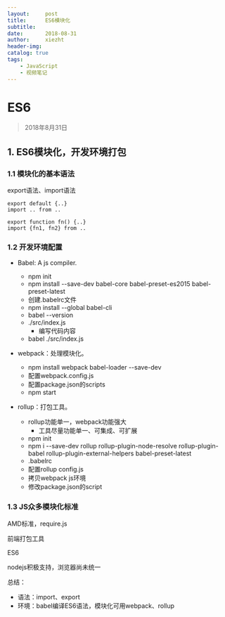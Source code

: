 ```yaml
---
layout:     post
title:      ES6模块化
subtitle:   
date:       2018-08-31
author:     xiezht
header-img: 
catalog: true
tags: 
    - JavaScript
    - 视频笔记
---
```


# ES6

> 2018年8月31日

## 1. ES6模块化，开发环境打包

### 1.1 模块化的基本语法

export语法、import语法

```
export default {..}
import .. from ..

export function fn() {..}
import {fn1, fn2} from ..
```

### 1.2 开发环境配置

* Babel: A js compiler.
    + npm init
    + npm install --save-dev babel-core babel-preset-es2015 babel-preset-latest
    + 创建.babelrc文件
    + npm install --global babel-cli
    + babel --version
    + ./src/index.js
        + 编写代码内容
    + babel ./src/index.js

* webpack：处理模块化。
    + npm install webpack babel-loader --save-dev
    + 配置webpack.config.js
    + 配置package.json的scripts
    + npm start

* rollup：打包工具。
    + rollup功能单一，webpack功能强大
        + 工具尽量功能单一、可集成、可扩展
    + npm init
    + npm i --save-dev rollup rollup-plugin-node-resolve rollup-plugin-babel rollup-plugin-external-helpers babel-preset-latest 
    + .babelrc
    + 配置rollup config.js
    + 拷贝webpack js环境
    + 修改package.json的script


### 1.3 JS众多模块化标准

AMD标准，require.js

前端打包工具

ES6

nodejs积极支持，浏览器尚未统一


总结：

* 语法：import、export
* 环境：babel编译ES6语法，模块化可用webpack、rollup


